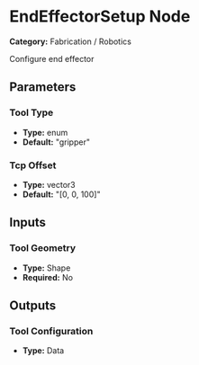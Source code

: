 
# EndEffectorSetup Node

**Category:** Fabrication / Robotics

Configure end effector

## Parameters


### Tool Type
- **Type:** enum
- **Default:** "gripper"





### Tcp Offset
- **Type:** vector3
- **Default:** "[0, 0, 100]"





## Inputs


### Tool Geometry
- **Type:** Shape
- **Required:** No



## Outputs


### Tool Configuration
- **Type:** Data




